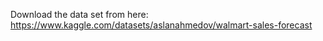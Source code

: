 Download the data set from here:
https://www.kaggle.com/datasets/aslanahmedov/walmart-sales-forecast
